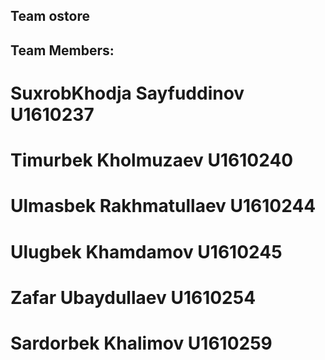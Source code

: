 ## Team ostore
## Team Members: 
# SuxrobKhodja Sayfuddinov       U1610237
# Timurbek Kholmuzaev            U1610240
# Ulmasbek Rakhmatullaev         U1610244
# Ulugbek Khamdamov              U1610245
# Zafar Ubaydullaev              U1610254
# Sardorbek Khalimov             U1610259
